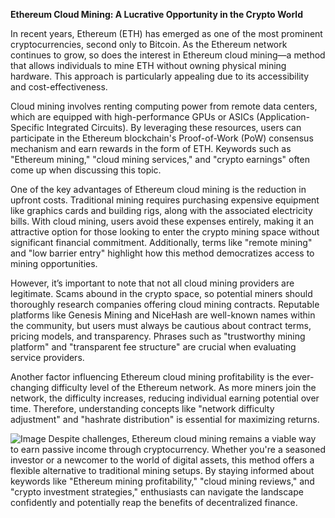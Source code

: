 **Ethereum Cloud Mining: A Lucrative Opportunity in the Crypto World**

In recent years, Ethereum (ETH) has emerged as one of the most prominent cryptocurrencies, second only to Bitcoin. As the Ethereum network continues to grow, so does the interest in Ethereum cloud mining—a method that allows individuals to mine ETH without owning physical mining hardware. This approach is particularly appealing due to its accessibility and cost-effectiveness.

Cloud mining involves renting computing power from remote data centers, which are equipped with high-performance GPUs or ASICs (Application-Specific Integrated Circuits). By leveraging these resources, users can participate in the Ethereum blockchain's Proof-of-Work (PoW) consensus mechanism and earn rewards in the form of ETH. Keywords such as "Ethereum mining," "cloud mining services," and "crypto earnings" often come up when discussing this topic.

One of the key advantages of Ethereum cloud mining is the reduction in upfront costs. Traditional mining requires purchasing expensive equipment like graphics cards and building rigs, along with the associated electricity bills. With cloud mining, users avoid these expenses entirely, making it an attractive option for those looking to enter the crypto mining space without significant financial commitment. Additionally, terms like "remote mining" and "low barrier entry" highlight how this method democratizes access to mining opportunities.

However, it’s important to note that not all cloud mining providers are legitimate. Scams abound in the crypto space, so potential miners should thoroughly research companies offering cloud mining contracts. Reputable platforms like Genesis Mining and NiceHash are well-known names within the community, but users must always be cautious about contract terms, pricing models, and transparency. Phrases such as "trustworthy mining platform" and "transparent fee structure" are crucial when evaluating service providers.

Another factor influencing Ethereum cloud mining profitability is the ever-changing difficulty level of the Ethereum network. As more miners join the network, the difficulty increases, reducing individual earning potential over time. Therefore, understanding concepts like "network difficulty adjustment" and "hashrate distribution" is essential for maximizing returns. 


![Image](https://github.com/user-attachments/assets/31692037-0104-4703-abd1-696b6a7dd41b)
Despite challenges, Ethereum cloud mining remains a viable way to earn passive income through cryptocurrency. Whether you're a seasoned investor or a newcomer to the world of digital assets, this method offers a flexible alternative to traditional mining setups. By staying informed about keywords like "Ethereum mining profitability," "cloud mining reviews," and "crypto investment strategies," enthusiasts can navigate the landscape confidently and potentially reap the benefits of decentralized finance.